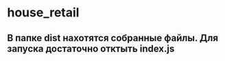 # house_retail

## В папке dist нахотятся собранные файлы. Для запуска достаточно отктыть index.js


